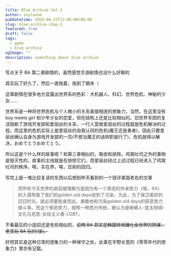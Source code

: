 ```yaml
---
title: Blue Archive Vol.2
author: snylonue
pubDatetime: 2024-06-23T13:06:00+08:00
slug: blue-archive-chap-2
featured: true
draft: false
tags:
  - game
  - blue archive
ogImage: ""
description: something about blue archive
---
```


写点关于 BA 第二章剧情的，虽然感觉手游剧情也没什么好聊的

其实玩了好久了，然后一直拖着，拖到了期末（

这章剧情在很多地方显露出世界系的色彩：大机器人、科幻、世界危机、神秘的少女......

世界系是一种将世界危机与个人微小的关系直接相连的想象力，当然，在这里没有 boy meets girl 和少年少女的恋爱，但在结构上还是比较相似的。旧世界军团的复活阻断了游戏开发部和爱丽丝的关系，一行人营救爱丽丝的过程就是危机解决的过程。而这里的危机实际上是爱丽丝的自我认同的危机(魔王还是勇者)，因此只要爱丽丝确认自身为游戏开发部的一员(不想当魔王的话转职就行了)，危机就得以解决，おめでとうおめてとう。

所以这是个什么样的故事呢？和第三章相似的，吸收和排除。鸡窝吐司之外的事物是毁灭性的，故事的主线就是在排除它们，而爱丽丝经过上述过程已经进入了鸡窝吐司的秩序。唉，实在界，唉，压抑的回归。

写完上面一堆比较复读的东西以后想到昨天看到的一个锐评美国老右的文章

> 而所有今天世界的疯狂被理解为是因为有一个邪恶的外来势力（唉，XX）的入侵导致了我们的golden old days收到了污染，为此，为了保卫美好的旧日时光，就必须要挺身而出，勇敢地和污染golden old days的邪恶势力做斗争。而这个邪恶势力，按照一种西方传统，被认为是蜥蜴人-犹太财阀-文化马克思-女权主义者-LGBT。

不看最后的小连招还是有些相似的，~~说明 BA 其实是韩国财阀雌化全世界的阴谋，老美玩 BA 玩的(误)。~~ 

好吧其实是这种日常的想象力的一种保守之处，此事在宇野长宽的《零零年代的想象力》里亦有记载。
